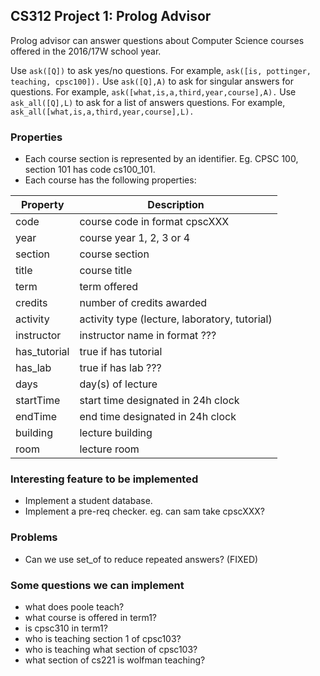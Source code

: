 ## CS312 Project 1: Prolog Advisor
Prolog advisor can answer questions about Computer Science courses offered in the 2016/17W school year.

Use `ask([Q])` to ask yes/no questions. For example, `ask([is, pottinger, teaching, cpsc100]).`
Use `ask([Q],A)` to ask for singular answers for questions. For example, `ask([what,is,a,third,year,course],A).`
Use `ask_all([Q],L)` to ask for a list of answers questions. For example, `ask_all([what,is,a,third,year,course],L).`

### Properties
+ Each course section is represented by an identifier. Eg. CPSC 100, section 101 has code cs100_101.
+ Each course has the following properties:

Property | Description
--- | ---
code | course code in format cpscXXX
year | course year 1, 2, 3 or 4
section | course section
title | course title
term | term offered
credits | number of credits awarded
activity | activity type (lecture, laboratory, tutorial)
instructor | instructor name in format ???
has_tutorial | true if has tutorial
has_lab | true if has lab ???
days | day(s) of lecture
startTime | start time designated in 24h clock
endTime | end time designated in 24h clock
building | lecture building
room | lecture room

### Interesting feature to be implemented
+ Implement a student database.
+ Implement a pre-req checker. eg. can sam take cpscXXX?

### Problems
+ Can we use set_of to reduce repeated answers? (FIXED)

### Some questions we can implement
+ what does poole teach?
+ what course is offered in term1?
+ is cpsc310 in term1?
+ who is teaching section 1 of cpsc103?
+ who is teaching what section of cpsc103?
+ what section of cs221 is wolfman teaching?
